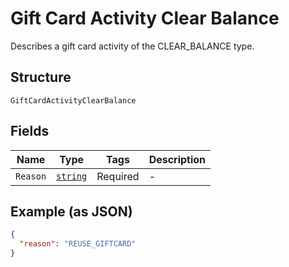 
# Gift Card Activity Clear Balance

Describes a gift card activity of the CLEAR_BALANCE type.

## Structure

`GiftCardActivityClearBalance`

## Fields

| Name | Type | Tags | Description |
|  --- | --- | --- | --- |
| `Reason` | [`string`](../../doc/models/gift-card-activity-clear-balance-reason.md) | Required | - |

## Example (as JSON)

```json
{
  "reason": "REUSE_GIFTCARD"
}
```

